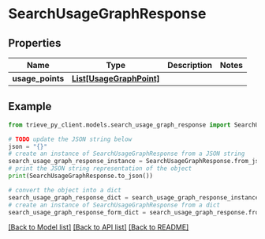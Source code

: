 # SearchUsageGraphResponse


## Properties

Name | Type | Description | Notes
------------ | ------------- | ------------- | -------------
**usage_points** | [**List[UsageGraphPoint]**](UsageGraphPoint.md) |  | 

## Example

```python
from trieve_py_client.models.search_usage_graph_response import SearchUsageGraphResponse

# TODO update the JSON string below
json = "{}"
# create an instance of SearchUsageGraphResponse from a JSON string
search_usage_graph_response_instance = SearchUsageGraphResponse.from_json(json)
# print the JSON string representation of the object
print(SearchUsageGraphResponse.to_json())

# convert the object into a dict
search_usage_graph_response_dict = search_usage_graph_response_instance.to_dict()
# create an instance of SearchUsageGraphResponse from a dict
search_usage_graph_response_form_dict = search_usage_graph_response.from_dict(search_usage_graph_response_dict)
```
[[Back to Model list]](../README.md#documentation-for-models) [[Back to API list]](../README.md#documentation-for-api-endpoints) [[Back to README]](../README.md)


